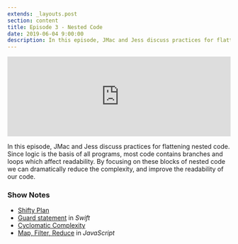 ```yaml
---
extends: _layouts.post
section: content
title: Episode 3 - Nested Code
date: 2019-06-04 9:00:00
description: In this episode, JMac and Jess discuss practices for flattening nested code to help readers see the code's primary action.
---
```

<iframe src="https://share.transistor.fm/e/e4114e47" width="100%" height="180" frameborder="0" scrolling="no" seamless="true" style="width:100%; height:180px;"></iframe>

In this episode, JMac and Jess discuss practices for flattening nested code. Since logic is the basis of all programs, most code contains branches and loops which affect readability. By focusing on these blocks of nested code we can dramatically reduce the complexity, and improve the readability of our code.

### Show Notes
- [Shifty Plan](https://laravelshift.com/shifty-plans)
- [Guard statement](https://docs.swift.org/swift-book/ReferenceManual/Statements.html#grammar_guard-statement) in _Swift_
- [Cyclomatic Complexity](https://www.perforce.com/blog/qac/what-cyclomatic-complexity)
- [Map, Filter, Reduce](https://hackernoon.com/understanding-map-filter-and-reduce-in-javascript-5df1c7eee464) in _JavaScript_
